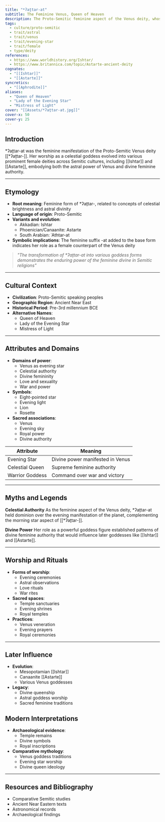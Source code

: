 ```yaml
---
title: "*ʔaṯtar-at"
subtitle: The Feminine Venus, Queen of Heaven
description: The Proto-Semitic feminine aspect of the Venus deity, whose celestial radiance influenced the development of powerful goddess figures like Ishtar and Astarte across the ancient Near East.
tags:
  - culture/proto-semitic
  - trait/astral
  - trait/venus
  - trait/evening-star
  - trait/female
  - type/deity
references:
  - https://www.worldhistory.org/Ishtar/
  - https://www.britannica.com/topic/Astarte-ancient-deity
cognates:
  - "[[Ishtar]]"
  - "[[Astarte]]"
syncretics:
  - "[[Aphrodite]]"
aliases:
  - "Queen of Heaven"
  - "Lady of the Evening Star"
  - "Mistress of Light"
cover: "[[Assets/*ʔaṯtar-at.jpg]]"
cover-x: 50
cover-y: 25
---
```

##  Introduction
*ʔaṯtar-at was the feminine manifestation of the Proto-Semitic Venus deity [[*ʔaṯtar-]]. Her worship as a celestial goddess evolved into various prominent female deities across Semitic cultures, including [[Ishtar]] and [[Astarte]], embodying both the astral power of Venus and divine feminine authority.

---

## Etymology

- **Root meaning**: Feminine form of *ʔaṯtar-, related to concepts of celestial brightness and astral divinity
- **Language of origin**: Proto-Semitic
- **Variants and evolution**: 
  - Akkadian: Ishtar
  - Phoenician/Canaanite: Astarte
  - South Arabian: ʿAthtar-at
- **Symbolic implications**: The feminine suffix -at added to the base form indicates her role as a female counterpart of the Venus deity

> _"The transformation of *ʔaṯtar-at into various goddess forms demonstrates the enduring power of the feminine divine in Semitic religions"_

---

##  Cultural Context

- **Civilization**: Proto-Semitic speaking peoples
- **Geographic Region**: Ancient Near East
- **Historical Period**: Pre-3rd millennium BCE
- **Alternative Names**:
  - Queen of Heaven
  - Lady of the Evening Star
  - Mistress of Light

---

## Attributes and Domains

- **Domains of power**: 
  - Venus as evening star
  - Celestial authority
  - Divine femininity
  - Love and sexuality
  - War and power
- **Symbols**: 
  - Eight-pointed star
  - Evening light
  - Lion
  - Rosette
- **Sacred associations**: 
  - Venus
  - Evening sky
  - Royal power
  - Divine authority

| Attribute | Meaning |
|-----------|----------|
| Evening Star | Divine power manifested in Venus |
| Celestial Queen | Supreme feminine authority |
| Warrior Goddess | Command over war and victory |

---

## Myths and Legends

**Celestial Authority**
As the feminine aspect of the Venus deity, *ʔaṯtar-at held dominion over the evening manifestation of the planet, complementing the morning star aspect of [[*ʔaṯtar-]].

**Divine Power**
Her role as a powerful goddess figure established patterns of divine feminine authority that would influence later goddesses like [[Ishtar]] and [[Astarte]].

---

## Worship and Rituals

- **Forms of worship**: 
  - Evening ceremonies
  - Astral observations
  - Love rituals
  - War rites
- **Sacred spaces**: 
  - Temple sanctuaries
  - Evening shrines
  - Royal temples
- **Practices**: 
  - Venus veneration
  - Evening prayers
  - Royal ceremonies

---

## Later Influence

- **Evolution**: 
  - Mesopotamian [[Ishtar]]
  - Canaanite [[Astarte]]
  - Various Venus goddesses
- **Legacy**: 
  - Divine queenship
  - Astral goddess worship
  - Sacred feminine traditions

## Modern Interpretations

- **Archaeological evidence**: 
  - Temple remains
  - Divine symbols
  - Royal inscriptions
- **Comparative mythology**: 
  - Venus goddess traditions
  - Evening star worship
  - Divine queen ideology

---

## Resources and Bibliography

- Comparative Semitic studies
- Ancient Near Eastern texts
- Astronomical records
- Archaeological findings